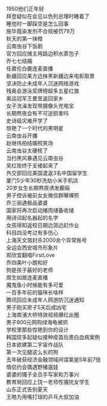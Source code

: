 1950他们正年轻  
拜登疑似在会见以色列总理时睡着了  
睡觉时一脚踩空是怎么回事  
施华蔻染发剂不合规被罚79万  
秋天的第一抹橙  
云南虫谷下饭剧  
官方回应摊主用路边积水蒸包子  
乔七七结婚  
任嘉伦白鹿连麦直播  
新疆回应美方边抹黑新疆边来电影取景  
坚决防止未成年人沉迷网络游戏  
残奥会游泳奖牌榜超多五星红旗  
奥运冠军王曼昱返回家乡  
女子洗澡发现带摄像头充电宝  
长期熬夜会有不可逆损害吗  
史诗级灾难开学了  
惊艳了一个时代的男明星  
云南虫谷开播  
赵继伟拍结婚照笑场  
云南虫谷太硬核了  
当扫黑风暴遇见云南虫谷  
吴红玫终于支棱起来了  
外交部回应美国遣返3名中国留学生  
厦门5少年30秒洗劫小米手机店  
20岁女生长期熬夜诱发癫痫  
男子控诉被前女友微信群曝裸照  
乔三丽遇极品婆婆  
国家将再次启动猪肉储备收储  
用诗词起名器起的名字  
女孩得知返校日期边哭边赶作业  
科目四没考过有多伤心  
上海天文馆封杀2000余个异常账号  
全运会西安城市形象片  
郑欣宜翻唱FirstLove  
乔四美叶小朗和好  
狗是孩子最好的老师  
周生如故连麦直播  
魔鬼鱼小时候能有多可爱  
一百多年前的猫咪长啥样  
腾讯回应未成年人网游防沉迷通知  
男子刚买房子5天后成凶宅  
上海南浦大桥特效视频爆红出圈  
男子900元网购绿海龟被抓  
学校里那些惊艳到你的设计  
韩国现多起疑似接种疫苗后患白血病案例  
日本欲建第二宇宙作战队  
第一次见腿这么长的狗  
去年破获经济金融领域间谍案是5年前7倍  
情侣约会偶遇野猪遛娃  
婆婆的镯子全员手写家和万事兴  
教育局回应上饶一老师性骚扰女学生  
山东正式告别夏天  
王皓为用嘴打球的乒乓大叔加油  
